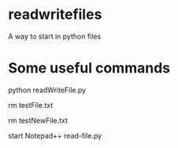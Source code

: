 # readwritefiles
A way to start in python files

# Some useful commands

python readWriteFile.py

rm testFile.txt

rm testNewFile.txt

start Notepad++ read-file.py
